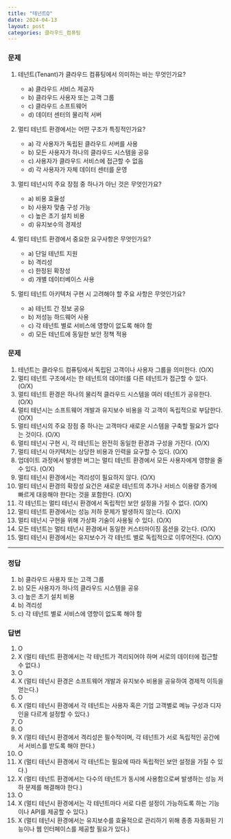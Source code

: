 ```yaml
---
title: "테넌트Q"
date: 2024-04-13
layout: post
categories: 클라우드_컴퓨팅
---
```

### 문제

1.  테넌트(Tenant)가 클라우드 컴퓨팅에서 의미하는 바는 무엇인가요?
    
    *   a) 클라우드 서비스 제공자
    *   b) 클라우드 사용자 또는 고객 그룹
    *   c) 클라우드 소프트웨어
    *   d) 데이터 센터의 물리적 서버
2.  멀티 테넌트 환경에서는 어떤 구조가 특징적인가요?
    
    *   a) 각 사용자가 독립된 클라우드 서버를 사용
    *   b) 모든 사용자가 하나의 클라우드 시스템을 공유
    *   c) 사용자가 클라우드 서비스에 접근할 수 없음
    *   d) 각 사용자가 자체 데이터 센터를 운영
3.  멀티 테넌시의 주요 장점 중 하나가 아닌 것은 무엇인가요?
    
    *   a) 비용 효율성
    *   b) 사용자 맞춤 구성 가능
    *   c) 높은 초기 설치 비용
    *   d) 유지보수의 경제성
4.  멀티 테넌트 환경에서 중요한 요구사항은 무엇인가요?
    
    *   a) 단일 테넌트 지원
    *   b) 격리성
    *   c) 한정된 확장성
    *   d) 개별 데이터베이스 사용
5.  멀티 테넌트 아키텍처 구현 시 고려해야 할 주요 사항은 무엇인가요?
    
    *   a) 테넌트 간 정보 공유
    *   b) 저성능 하드웨어 사용
    *   c) 각 테넌트 별로 서비스에 영향이 없도록 해야 함
    *   d) 모든 테넌트에 동일한 보안 정책 적용


### 문제

1.  테넌트는 클라우드 컴퓨팅에서 독립된 고객이나 사용자 그룹을 의미한다. (O/X)
2.  멀티 테넌트 구조에서는 한 테넌트의 데이터를 다른 테넌트가 접근할 수 있다. (O/X)
3.  멀티 테넌트 환경은 하나의 물리적 클라우드 시스템을 여러 테넌트가 공유한다. (O/X)
4.  멀티 테넌시는 소프트웨어 개발과 유지보수 비용을 각 고객이 독립적으로 부담한다. (O/X)
5.  멀티 테넌시의 주요 장점 중 하나는 고객마다 새로운 시스템을 구축할 필요가 없다는 것이다. (O/X)
6.  멀티 테넌시 구현 시, 각 테넌트는 완전히 동일한 환경과 구성을 가진다. (O/X)
7.  멀티 테넌시 아키텍처는 상당한 비용과 인력을 요구할 수 있다. (O/X)
8.  업데이트 과정에서 발생한 버그는 멀티 테넌트 환경에서 모든 사용자에게 영향을 줄 수 있다. (O/X)
9.  멀티 테넌시 환경에서는 격리성이 필요하지 않다. (O/X)
10.  멀티 테넌시 환경의 확장성 요건은 새로운 테넌트의 추가나 서비스 이용량 증가에 빠르게 대응해야 한다는 것을 포함한다. (O/X)
11.  각 테넌트는 멀티 테넌시 환경에서 독립적인 보안 설정을 가질 수 없다. (O/X)
12.  멀티 테넌트 환경에서는 성능 저하 문제가 발생하지 않는다. (O/X)
13.  멀티 테넌시 구현을 위해 가상화 기술이 사용될 수 있다. (O/X)
14.  모든 테넌트는 멀티 테넌시 환경에서 동일한 커스터마이징 옵션을 갖는다. (O/X)
15.  멀티 테넌시 환경에서는 유지보수가 각 테넌트 별로 독립적으로 이루어진다. (O/X)


<hr>


### 정답

1.  b) 클라우드 사용자 또는 고객 그룹
2.  b) 모든 사용자가 하나의 클라우드 시스템을 공유
3.  c) 높은 초기 설치 비용
4.  b) 격리성
5.  c) 각 테넌트 별로 서비스에 영향이 없도록 해야 함

### 답변

1.  O
2.  X (멀티 테넌트 환경에서는 각 테넌트가 격리되어야 하며 서로의 데이터에 접근할 수 없다.)
3.  O
4.  X (멀티 테넌시 환경은 소프트웨어 개발과 유지보수 비용을 공유하여 경제적 이득을 얻는다.)
5.  O
6.  X (멀티 테넌시 환경에서 각 테넌트는 사용자 혹은 기업 고객별로 메뉴 구성과 디자인을 다르게 설정할 수 있다.)
7.  O
8.  O
9.  X (멀티 테넌시 환경에서 격리성은 필수적이며, 각 테넌트가 서로 독립적인 공간에서 서비스를 받도록 해야 한다.)
10.  O
11.  X (멀티 테넌시 환경에서 각 테넌트는 필요에 따라 독립적인 보안 설정을 가질 수 있다.)
12.  X (멀티 테넌트 환경에서는 다수의 테넌트가 동시에 사용함으로써 발생하는 성능 저하 문제를 해결해야 한다.)
13.  O
14.  X (멀티 테넌시 환경에서는 각 테넌트마다 서로 다른 설정이 가능하도록 하는 기능이나 API를 제공할 수 있다.)
15.  X (멀티 테넌시 환경에서는 유지보수를 효율적으로 관리하기 위해 종종 자동화된 기능이나 웹 인터페이스를 제공할 필요가 있다.)

